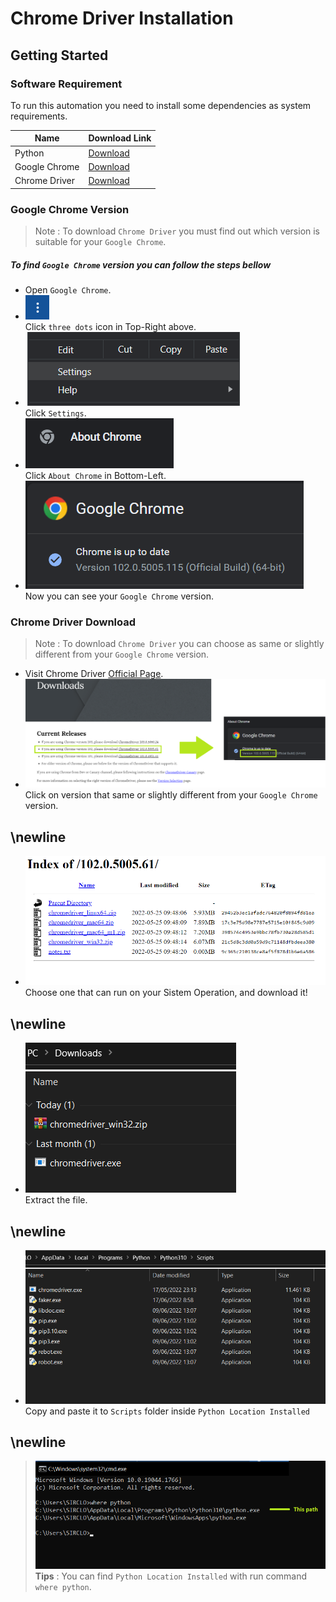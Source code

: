 # Chrome Driver Installation

## Getting Started
### Software Requirement

To run this automation you need to install some dependencies as system requirements.


| Name | Download Link |
| ------ | ------ |
|Python                     | [Download](https://www.python.org/downloads/)             |
|Google Chrome              | [Download](https://www.google.com/chrome/)                |
|Chrome Driver              | [Download](https://chromedriver.chromium.org/downloads)   |

### Google Chrome Version
> Note : To download `Chrome Driver` you must find out which version is suitable for your `Google Chrome`.
##### To find `Google Chrome` version you can follow the steps bellow
- Open `Google Chrome`.
- ![N|Solid](https://raw.githubusercontent.com/yudha1121/Readme/main/SS%20Chrome%20Driver/dots.png)<br> 
Click `three dots` icon in Top-Right above. <br>
- ![N|Solid](https://raw.githubusercontent.com/yudha1121/Readme/main/SS%20Chrome%20Driver/settings.png)<br>
Click `Settings`. <br>
- ![N|Solid](https://raw.githubusercontent.com/yudha1121/Readme/main/SS%20Chrome%20Driver/list-abt.png)<br>
Click `About Chrome` in Bottom-Left. <br>
- ![N|Solid](https://raw.githubusercontent.com/yudha1121/Readme/main/SS%20Chrome%20Driver/abt.png)<br>
Now you can see your `Google Chrome` version. <br>

### Chrome Driver Download
> Note : To download `Chrome Driver` you can choose as same or slightly different from your `Google Chrome` version.
- Visit Chrome Driver [Official Page](https://chromedriver.chromium.org/downloads).
- ![N|Solid](https://raw.githubusercontent.com/yudha1121/Readme/main/SS%20Chrome%20Driver/compare.png)<br>
Click on version that same or slightly different from your `Google Chrome` version.
## \newline
- ![N|Solid](https://raw.githubusercontent.com/yudha1121/Readme/main/SS%20Chrome%20Driver/choose.png)<br>
Choose one that can run on your Sistem Operation, and download it!
## \newline
- ![N|Solid](https://raw.githubusercontent.com/yudha1121/Readme/main/SS%20Chrome%20Driver/extract.png)<br>
Extract the file.
## \newline
- ![N|Solid](https://raw.githubusercontent.com/yudha1121/Readme/main/SS%20Chrome%20Driver/loc.png)<br>
Copy and paste it to `Scripts` folder inside `Python Location Installed`
## \newline
> ![N|Solid](https://raw.githubusercontent.com/yudha1121/Readme/main/SS%20Chrome%20Driver/path.png)<br>
> **Tips** : You can find `Python Location Installed` with run command `where python`.


